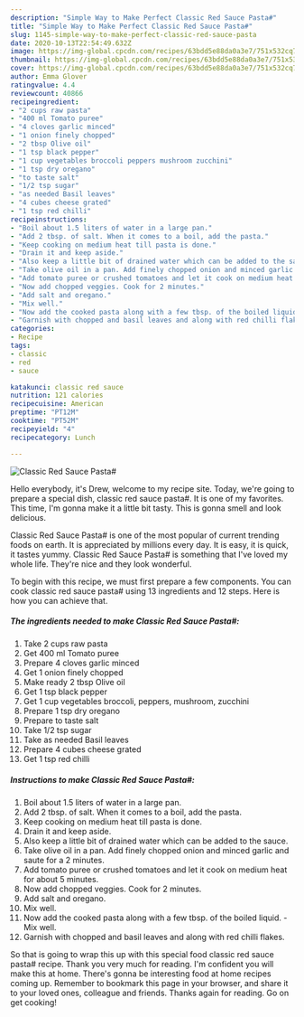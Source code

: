 ```yaml
---
description: "Simple Way to Make Perfect Classic Red Sauce Pasta#"
title: "Simple Way to Make Perfect Classic Red Sauce Pasta#"
slug: 1145-simple-way-to-make-perfect-classic-red-sauce-pasta
date: 2020-10-13T22:54:49.632Z
image: https://img-global.cpcdn.com/recipes/63bdd5e88da0a3e7/751x532cq70/classic-red-sauce-pasta-recipe-main-photo.jpg
thumbnail: https://img-global.cpcdn.com/recipes/63bdd5e88da0a3e7/751x532cq70/classic-red-sauce-pasta-recipe-main-photo.jpg
cover: https://img-global.cpcdn.com/recipes/63bdd5e88da0a3e7/751x532cq70/classic-red-sauce-pasta-recipe-main-photo.jpg
author: Emma Glover
ratingvalue: 4.4
reviewcount: 40866
recipeingredient:
- "2 cups raw pasta"
- "400 ml Tomato puree"
- "4 cloves garlic minced"
- "1 onion finely chopped"
- "2 tbsp Olive oil"
- "1 tsp black pepper"
- "1 cup vegetables broccoli peppers mushroom zucchini"
- "1 tsp dry oregano"
- "to taste salt"
- "1/2 tsp sugar"
- "as needed Basil leaves"
- "4 cubes cheese grated"
- "1 tsp red chilli"
recipeinstructions:
- "Boil about 1.5 liters of water in a large pan."
- "Add 2 tbsp. of salt. When it comes to a boil, add the pasta."
- "Keep cooking on medium heat till pasta is done."
- "Drain it and keep aside."
- "Also keep a little bit of drained water which can be added to the sauce."
- "Take olive oil in a pan. Add finely chopped onion and minced garlic and saute for a 2 minutes."
- "Add tomato puree or crushed tomatoes and let it cook on medium heat for about 5 minutes."
- "Now add chopped veggies. Cook for 2 minutes."
- "Add salt and oregano."
- "Mix well."
- "Now add the cooked pasta along with a few tbsp. of the boiled liquid. Mix well."
- "Garnish with chopped and basil leaves and along with red chilli flakes."
categories:
- Recipe
tags:
- classic
- red
- sauce

katakunci: classic red sauce 
nutrition: 121 calories
recipecuisine: American
preptime: "PT12M"
cooktime: "PT52M"
recipeyield: "4"
recipecategory: Lunch

---
```



![Classic Red Sauce Pasta#](https://img-global.cpcdn.com/recipes/63bdd5e88da0a3e7/751x532cq70/classic-red-sauce-pasta-recipe-main-photo.jpg)

Hello everybody, it's Drew, welcome to my recipe site. Today, we're going to prepare a special dish, classic red sauce pasta#. It is one of my favorites. This time, I'm gonna make it a little bit tasty. This is gonna smell and look delicious.



Classic Red Sauce Pasta# is one of the most popular of current trending foods on earth. It is appreciated by millions every day. It is easy, it is quick, it tastes yummy. Classic Red Sauce Pasta# is something that I've loved my whole life. They're nice and they look wonderful.


To begin with this recipe, we must first prepare a few components. You can cook classic red sauce pasta# using 13 ingredients and 12 steps. Here is how you can achieve that.

<!--inarticleads1-->

##### The ingredients needed to make Classic Red Sauce Pasta#:

1. Take 2 cups raw pasta
1. Get 400 ml Tomato puree
1. Prepare 4 cloves garlic minced
1. Get 1 onion finely chopped
1. Make ready 2 tbsp Olive oil
1. Get 1 tsp black pepper
1. Get 1 cup vegetables broccoli, peppers, mushroom, zucchini
1. Prepare 1 tsp dry oregano
1. Prepare to taste salt
1. Take 1/2 tsp sugar
1. Take as needed Basil leaves
1. Prepare 4 cubes cheese grated
1. Get 1 tsp red chilli




<!--inarticleads2-->

##### Instructions to make Classic Red Sauce Pasta#:

1. Boil about 1.5 liters of water in a large pan.
1. Add 2 tbsp. of salt. When it comes to a boil, add the pasta.
1. Keep cooking on medium heat till pasta is done.
1. Drain it and keep aside.
1. Also keep a little bit of drained water which can be added to the sauce.
1. Take olive oil in a pan. Add finely chopped onion and minced garlic and saute for a 2 minutes.
1. Add tomato puree or crushed tomatoes and let it cook on medium heat for about 5 minutes.
1. Now add chopped veggies. Cook for 2 minutes.
1. Add salt and oregano.
1. Mix well.
1. Now add the cooked pasta along with a few tbsp. of the boiled liquid. - Mix well.
1. Garnish with chopped and basil leaves and along with red chilli flakes.




So that is going to wrap this up with this special food classic red sauce pasta# recipe. Thank you very much for reading. I'm confident you will make this at home. There's gonna be interesting food at home recipes coming up. Remember to bookmark this page in your browser, and share it to your loved ones, colleague and friends. Thanks again for reading. Go on get cooking!
